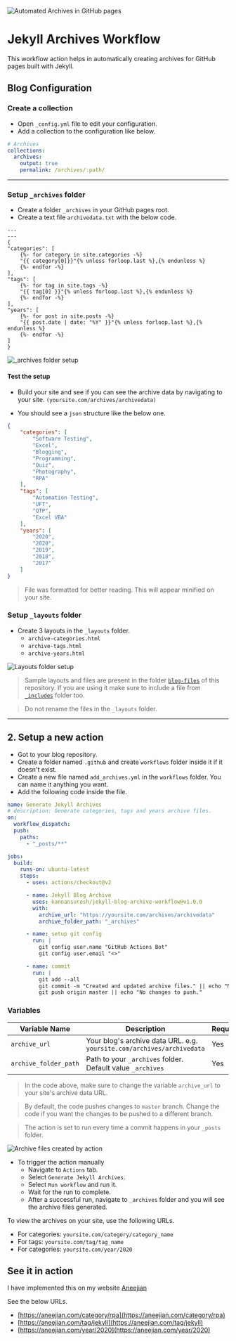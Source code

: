 ![Automated Archives in GitHub pages](/assets/images/jekyll-archives-workflow-featured.jpg)

# Jekyll Archives Workflow

This workflow action helps in automatically creating archives for GitHub pages built with Jekyll.

## Blog Configuration

### Create a collection

- Open `_config.yml` file to edit your configuration.
- Add a collection to the configuration like below.
   
```yml
# Archives
collections:
  archives:
    output: true
    permalink: /archives/:path/
```

___

### Setup `_archives` folder

- Create a folder `_archives` in your GitHub pages root.
- Create a text file `archivedata.txt` with the below code.

<!-- {% raw %} -->

```liquid
---
---
{
"categories": [
    {%- for category in site.categories -%}
    "{{ category[0]}}"{% unless forloop.last %},{% endunless %}
    {%- endfor -%}
],
"tags": [
    {%- for tag in site.tags -%}
    "{{ tag[0] }}"{% unless forloop.last %},{% endunless %}
    {%- endfor -%}
],
"years": [
    {%- for post in site.posts -%}
    "{{ post.date | date: "%Y" }}"{% unless forloop.last %},{% endunless %}
    {%- endfor -%}
]
}
```
<!-- {% endraw %} -->

![_archives folder setup](/assets/images/jekyll-archives-folder-initial.svg)

#### Test the setup

- Build your site and see if you can see the archive data by navigating to your site. `(yoursite.com/archives/archivedata)`
   
- You should see a `json` structure like the below one. 
```json
{
    "categories": [
        "Software Testing",
        "Excel",
        "Blogging",
        "Programming",
        "Quiz",
        "Photography",
        "RPA"
    ],
    "tags": [
        "Automation Testing",
        "UFT",
        "QTP",
        "Excel VBA"
    ],
    "years": [
        "2020",
        "2020",
        "2019",
        "2018",
        "2017"
    ]
}
```

> File was formatted for better reading. This will appear minified on your site.

### Setup `_layouts` folder

- Create 3 layouts in the `_layouts` folder.
    - `archive-categories.html`
    - `archive-tags.html`
    - `archive-years.html`

![Layouts folder setup](/assets/images/jekyll-archives-layouts-folder.svg)

> Sample layouts and files are present in the folder [`blog-files`](/blog-files/_layouts) of this repository. If you are using it make sure to include a file from [`_includes`](/blog-files/_includes) folder too.

> Do not rename the files in the `_layouts` folder.

___

## 2. Setup a new action

- Got to your blog repository.
- Create a folder named `.github` and create `workflows` folder inside it if it doesn't exist.
- Create a new file named `add_archives.yml` in the `workflows` folder. You can name it anything you want.
- Add the following code inside the file.
   
```yml
name: Generate Jekyll Archives
# description: Generate categories, tags and years archive files.
on:
  workflow_dispatch:
  push:
    paths:
      - "_posts/**"

jobs:
  build:
    runs-on: ubuntu-latest
    steps:
      - uses: actions/checkout@v2

      - name: Jekyll Blog Archive
        uses: kannansuresh/jekyll-blog-archive-workflow@v1.0.0
        with:
          archive_url: "https://yoursite.com/archives/archivedata"
          archive_folder_path: "_archives"

      - name: setup git config
        run: |
          git config user.name "GitHub Actions Bot"
          git config user.email "<>"

      - name: commit
        run: |
          git add --all
          git commit -m "Created and updated archive files." || echo "No changes to commit."
          git push origin master || echo "No changes to push."
```

### Variables

| Variable Name | Description |Required |
|--|--|--|
| `archive_url` | Your blog's archive data URL. e.g. `yoursite.com/archives/archivedata` | Yes |
|`archive_folder_path`|Path to your `_archives` folder. Default value `_archives`|Yes|

> In the code above, make sure to change the variable `archive_url` to your site's archive data URL.

> By default, the code pushes changes to `master` branch. Change the code if you want the changes to be pushed to a different branch.

> The action is set to run every time a commit happens in your `_posts` folder.


![Archive files created by action](/assets/images/jekyll-archives-workflow-result.svg)

- To trigger the action manually
   - Navigate to `Actions` tab.
   - Select `Generate Jekyll Archives`.
   - Select `Run workflow` and run it.
   - Wait for the run to complete.
   - After a successful run, navigate to `_archives` folder and you will see the archive files generated.


To view the archives on your site, use the following URLs.
- For categories: `yoursite.com/category/category_name`
- For tags: `yoursite.com/tag/tag_name`
- For categories: `yoursite.com/year/2020`

## See it in action
I have implemented this on my website [Aneejian](https://aneejian.com)

See the below URLs.
- [https://aneejian.com/category/rpa](https://aneejian.com/category/rpa)
- [https://aneejian.com/tag/jekyll](https://aneejian.com/tag/jekyll)
- [https://aneejian.com/year/2020](https://aneejian.com/year/2020)